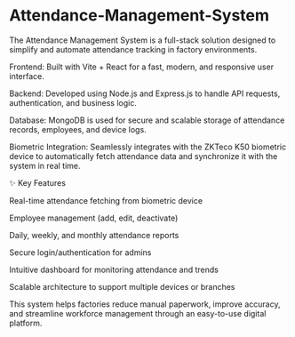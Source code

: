 # Attendance-Management-System
The Attendance Management System is a full-stack solution designed to simplify and automate attendance tracking in factory environments.

Frontend: Built with Vite + React for a fast, modern, and responsive user interface.

Backend: Developed using Node.js and Express.js to handle API requests, authentication, and business logic.

Database: MongoDB is used for secure and scalable storage of attendance records, employees, and device logs.

Biometric Integration: Seamlessly integrates with the ZKTeco K50 biometric device to automatically fetch attendance data and synchronize it with the system in real time.

✨ Key Features

Real-time attendance fetching from biometric device

Employee management (add, edit, deactivate)

Daily, weekly, and monthly attendance reports

Secure login/authentication for admins

Intuitive dashboard for monitoring attendance and trends

Scalable architecture to support multiple devices or branches

This system helps factories reduce manual paperwork, improve accuracy, and streamline workforce management through an easy-to-use digital platform.
